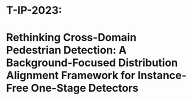 # T-IP-2023: 
# Rethinking Cross-Domain Pedestrian Detection: A Background-Focused Distribution Alignment Framework for Instance-Free One-Stage Detectors
